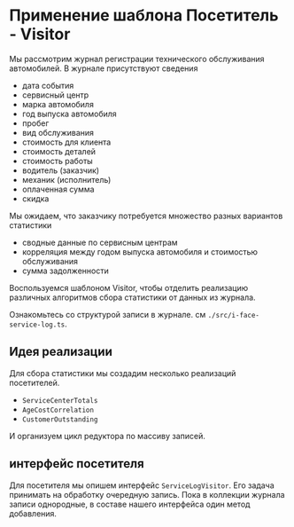 # Применение шаблона Посетитель - Visitor

Мы рассмотрим журнал регистрации технического обслуживания автомобилей. В журнале присутствуют сведения

* дата события
* сервисный центр
* марка автомобиля
* год выпуска автомобиля
* пробег
* вид обслуживания
* стоимость для клиента
* стоимость деталей
* стоимость работы
* водитель (заказчик)
* механик (исполнитель)
* оплаченная сумма
* скидка

Мы ожидаем, что заказчику потребуется множество разных вариантов статистики

* сводные данные по сервисным центрам
* корреляция между годом выпуска автомобиля и стоимостью обслуживания
* сумма задолженности

Воспользуемся шаблоном Visitor, чтобы отделить реализацию различных алгоритмов сбора статистики от данных из журнала.

Ознакомьтесь со структурой записи в журнале. см `./src/i-face-service-log.ts`.

## Идея реализации

Для сбора статистики мы создадим несколько реализаций посетителей.

* `ServiceCenterTotals`
* `AgeCostCorrelation`
* `CustomerOutstanding`

И организуем цикл редуктора по массиву записей.

## интерфейс посетителя

Для посетителя мы опишем интерфейс `ServiceLogVisitor`. Его задача принимать на обработку очередную запись.
Пока в коллекции журнала записи однородные, в составе нашего интерфейса один метод добавления.